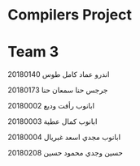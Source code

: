 # Compilers Project
# Team 3

اندرو عماد كامل طوس 20180140

جرجس حنا سمعان حنا 20180173

ابانوب رأفت وديع 20180002

ابانوب كمال عطية 20180003

ابانوب مجدي اسعد غبريال 20180004

حسين وجدي محمود حسين 20180208

